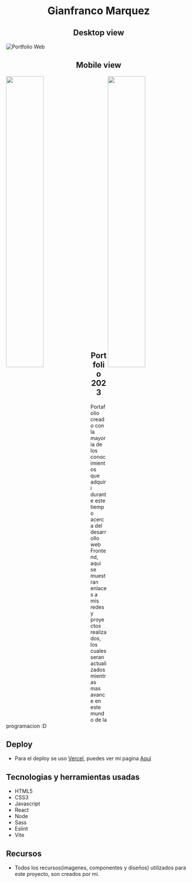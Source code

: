 <h1 align="center"> Gianfranco Marquez</h1>

<h2 align="center">Desktop view</h2>
<img alt="Portfolio Web" src="https://i.imgur.com/jcEaQYH.png">

<h2 align="center">Mobile view</h2>
<img align="left" width="45%" src="https://i.imgur.com/wg4jXSJ.png">
<img align="right" width=" 45%" src="https://i.imgur.com/oq5V2xz.png">
<p align="center" width="10%"></p>

<br>
<h2 align="center">
<br><br><br><br><br><br><br><br><br><br><br><br><br><br><br><br><br><br><br><br><br><br><br><br><br><br><br><br>
Portfolio 2023 </h2>

<span align="center"  >Portafolio creado con la mayoria de los conocimientos que adquiri durante este tiempo acerca del desarrollo web Frontend, aqui se muestran enlaces a mis redes y proyectos realizados, los cuales seran actualizados mientras mas avance en este mundo de la programacion :D<span>


## Deploy

* Para el deploy se uso [Vercel](https://vercel.com/dashboard), puedes ver mi pagina [Aquí](https://gian-marquez-ruiz.vercel.app/)

## Tecnologias y herramientas usadas

* HTML5
* CSS3
* Javascript
* React
* Node
* Sass
* Eslint
* Vite

## Recursos

* Todos los recursos(imagenes, componentes y diseños) utilizados para este proyecto, son creados por mí.
